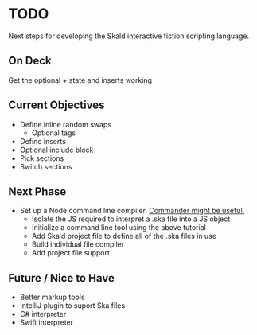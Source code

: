 # TODO

Next steps for developing the Skald interactive fiction scripting language.

## On Deck

Get the optional + state and inserts working

## Current Objectives

- Define inline random swaps
    - Optional tags
- Define inserts
- Optional include block
- Pick sections
- Switch sections

## Next Phase

- Set up a Node command line compiler. [Commander might be useful.](https://www.freecodecamp.org/news/writing-command-line-applications-in-nodejs-2cf8327eee2/)
    - Isolate the JS required to interpret a .ska file into a JS object
    - Initialize a command line tool using the above tutorial
    - Add Skald project file to define all of the .ska files in use
    - Build individual file compiler
    - Add project file support

## Future / Nice to Have

- Better markup tools
- IntelliJ plugin to suport Ska files
- C# interpreter
- Swift interpreter